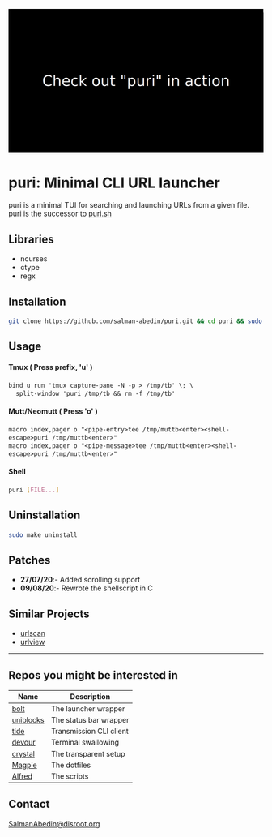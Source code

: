 ![](preview.gif)

# puri: Minimal CLI URL launcher

puri is a minimal TUI for searching and launching URLs from a given file.  
puri is the successor to [puri.sh](https://github.com/salman-abedin/puri.sh)

## Libraries

-  ncurses
-  ctype
-  regx

## Installation

```sh
git clone https://github.com/salman-abedin/puri.git && cd puri && sudo make install
```

## Usage

#### Tmux ( Press prefix, 'u' )

```tmux
bind u run 'tmux capture-pane -N -p > /tmp/tb' \; \
  split-window 'puri /tmp/tb && rm -f /tmp/tb'
```

#### Mutt/Neomutt ( Press 'o' )

```muttrc
macro index,pager o "<pipe-entry>tee /tmp/muttb<enter><shell-escape>puri /tmp/muttb<enter>"
macro index,pager o "<pipe-message>tee /tmp/muttb<enter><shell-escape>puri /tmp/muttb<enter>"
```

#### Shell

```sh
puri [FILE...]
```

## Uninstallation

```sh
sudo make uninstall
```

## Patches

-  **27/07/20**:- Added scrolling support
-  **09/08/20**:- Rewrote the shellscript in C

## Similar Projects

-  [urlscan](https://github.com/firecat53/urlscan)
-  [urlview](https://github.com/sigpipe/urlview)

---

## Repos you might be interested in

| Name                                                    | Description             |
| ------------------------------------------------------- | ----------------------- |
| [bolt](https://github.com/salman-abedin/bolt)           | The launcher wrapper    |
| [uniblocks](https://github.com/salman-abedin/uniblocks) | The status bar wrapper  |
| [tide](https://github.com/salman-abedin/tide)           | Transmission CLI client |
| [devour](https://github.com/salman-abedin/devour)       | Terminal swallowing     |
| [crystal](https://github.com/salman-abedin/crystal)     | The transparent setup   |
| [Magpie](https://github.com/salman-abedin/magpie)       | The dotfiles            |
| [Alfred](https://github.com/salman-abedin/alfred)       | The scripts             |

## Contact

SalmanAbedin@disroot.org
